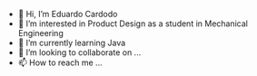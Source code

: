 - 👋 Hi, I’m Eduardo Cardodo
- 👀 I’m interested in Product Design as a student in Mechanical Engineering
- 🌱 I’m currently learning Java
- 💞️ I’m looking to collaborate on ...
- 📫 How to reach me ...

<!---
ragk-eddu/ragk-eddu is a ✨ special ✨ repository because its `README.md` (this file) appears on your GitHub profile.
You can click the Preview link to take a look at your changes.
--->
